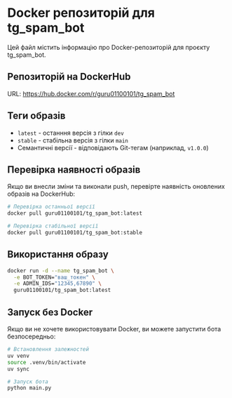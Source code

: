 # Docker репозиторій для tg_spam_bot

Цей файл містить інформацію про Docker-репозиторій для проєкту tg_spam_bot.

## Репозиторій на DockerHub

URL: https://hub.docker.com/r/guru01100101/tg_spam_bot

## Теги образів

- `latest` - останння версія з гілки `dev`
- `stable` - стабільна версія з гілки `main`
- Семантичні версії - відповідають Git-тегам (наприклад, `v1.0.0`)

## Перевірка наявності образів

Якщо ви внесли зміни та виконали push, перевірте наявність оновлених образів на DockerHub:

```bash
# Перевірка останньої версії
docker pull guru01100101/tg_spam_bot:latest

# Перевірка стабільної версії
docker pull guru01100101/tg_spam_bot:stable
```

## Використання образу

```bash
docker run -d --name tg_spam_bot \
  -e BOT_TOKEN="ваш_токен" \
  -e ADMIN_IDS="12345,67890" \
  guru01100101/tg_spam_bot:latest
```

## Запуск без Docker

Якщо ви не хочете використовувати Docker, ви можете запустити бота безпосередньо:

```bash
# Встановлення залежностей
uv venv
source .venv/bin/activate
uv sync

# Запуск бота
python main.py
```

